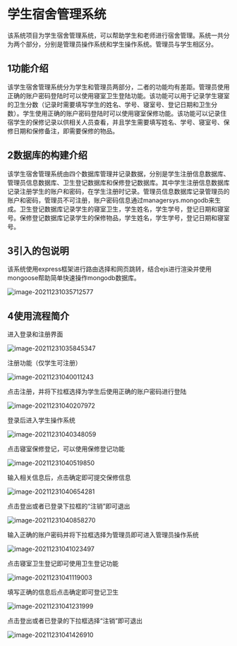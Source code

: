# 学生宿舍管理系统

该系统项目为学生宿舍管理系统，可以帮助学生和老师进行宿舍管理。系统一共分为两个部分，分别是管理员操作系统和学生操作系统。管理员与学生相区分。

## 1功能介绍

该学生宿舍管理系统分为学生和管理员两部分，二者的功能均有差距。管理员使用正确的账户密码登陆时可以使用寝室卫生登陆功能。该功能可以用于记录学生寝室的卫生分数（记录时需要填写学生的姓名、学号、寝室号、登记日期和卫生分数）。学生使用正确的账户密码登陆时可以使用寝室保修功能。该功能可以记录住宿学生的保修记录以供相关人员查看，并且学生需要填写姓名、学号、寝室号、保修日期和保修备注，即需要保修的物品。

## 2数据库的构建介绍

该学生宿舍管理系统由四个数据库管理并记录数据，分别是学生注册信息数据库、管理员信息数据库、卫生登记数据库和保修登记数据库。其中学生注册信息数据库记录注册学生的账户和密码，在学生注册时记录。管理员信息数据库记录管理员的账户和密码，管理员不可注册，账户密码信息通过managersys.mongodb来生成。卫生登记数据库记录学生的寝室卫生，学生姓名，学生学号，登记日期和寝室号。保修登记数据库记录学生的保修物品，学生姓名，学生学号，登记日期和寝室号。

## 3引入的包说明

该系统使用express框架进行路由选择和网页跳转，结合ejs进行渲染并使用mongoose帮助简单快速操作mongodb数据库。

![image-20211231035712577](image-20211231035712577.png)

## 4使用流程简介

进入登录和注册界面

![image-20211231035845347](image-20211231035845347.png)

注册功能（仅学生可注册）

![image-20211231040011243](image-20211231040011243.png)

点击注册，并将下拉框选择为学生后使用正确的账户密码进行登陆

![image-20211231040207972](image-20211231040207972.png)

登录后进入学生操作系统

![image-20211231040348059](image-20211231040348059.png)

点击寝室保修登记，可以使用保修登记功能

![image-20211231040519850](image-20211231040519850.png)

输入相关信息后，点击确定即可提交保修信息

![image-20211231040654281](image-20211231040654281.png)

点击登出或者已登录下拉框的“注销”即可退出

![image-20211231040858270](image-20211231040858270.png)

输入正确的账户密码并将下拉框选择为管理员即可进入管理员操作系统

![image-20211231041023497](image-20211231041023497.png)

点击寝室卫生登记即可使用卫生登记功能

![image-20211231041119003](image-20211231041119003.png)

填写正确的信息后点击确定即可登记卫生

![image-20211231041231999](image-20211231041231999.png)

点击登出或者已登录的下拉框选择“注销”即可退出

![image-20211231041426910](image-20211231041426910.png)